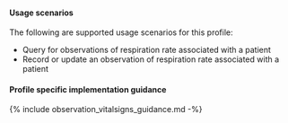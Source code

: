 #### Usage scenarios

The following are supported usage scenarios for this profile:

- Query for observations of respiration rate associated with a patient
- Record or update an observation of respiration rate associated with a patient


#### Profile specific implementation guidance
{% include observation_vitalsigns_guidance.md -%}





